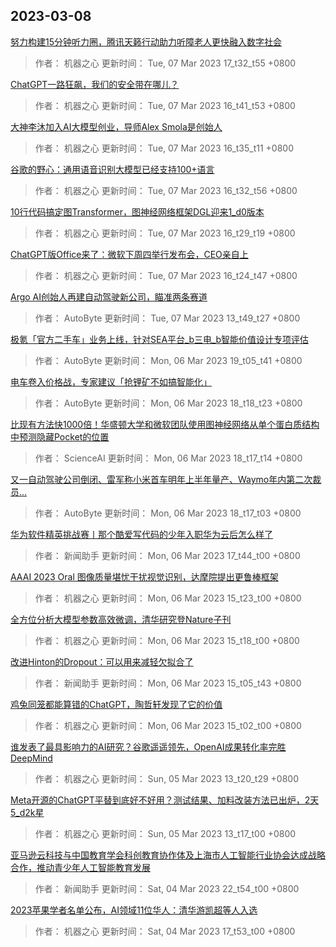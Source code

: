 
## 2023-03-08

 [努力构建15分钟听力圈，腾讯天籁行动助力听障老人更快融入数字社会](https://www.jiqizhixin.com/articles/2023-03-07-7)

> 作者： 机器之心  更新时间： Tue, 07 Mar 2023 17_t32_t55 +0800

 [ChatGPT一路狂飙，我们的安全带在哪儿？](https://www.jiqizhixin.com/articles/2023-03-07-6)

> 作者： 机器之心  更新时间： Tue, 07 Mar 2023 16_t41_t53 +0800

 [大神李沐加入AI大模型创业，导师Alex Smola是创始人](https://www.jiqizhixin.com/articles/2023-03-07-5)

> 作者： 机器之心  更新时间： Tue, 07 Mar 2023 16_t35_t11 +0800

 [谷歌的野心：通用语音识别大模型已经支持100+语言](https://www.jiqizhixin.com/articles/2023-03-07-4)

> 作者： 机器之心  更新时间： Tue, 07 Mar 2023 16_t32_t56 +0800

 [10行代码搞定图Transformer，图神经网络框架DGL迎来1_d0版本](https://www.jiqizhixin.com/articles/2023-03-07-3)

> 作者： 机器之心  更新时间： Tue, 07 Mar 2023 16_t29_t19 +0800

 [ChatGPT版Office来了：微软下周四举行发布会，CEO亲自上](https://www.jiqizhixin.com/articles/2023-03-07-2)

> 作者： 机器之心  更新时间： Tue, 07 Mar 2023 16_t24_t47 +0800

 [Argo AI创始人再建自动驾驶新公司，瞄准两条赛道](https://www.jiqizhixin.com/articles/2023-03-07)

> 作者： AutoByte  更新时间： Tue, 07 Mar 2023 13_t49_t27 +0800

 [极氪「官方二手车」业务上线，针对SEA平台_b三电_b智能价值设计专项评估](https://www.jiqizhixin.com/articles/2023-03-06-11)

> 作者： AutoByte  更新时间： Mon, 06 Mar 2023 19_t05_t41 +0800

 [电车卷入价格战，专家建议「抢锂矿不如搞智能化」](https://www.jiqizhixin.com/articles/2023-03-06-10)

> 作者： AutoByte  更新时间： Mon, 06 Mar 2023 18_t18_t23 +0800

 [比现有方法快1000倍！华盛顿大学和微软团队使用图神经网络从单个蛋白质结构中预测隐藏Pocket的位置](https://www.jiqizhixin.com/articles/2023-03-06-9)

> 作者： ScienceAI  更新时间： Mon, 06 Mar 2023 18_t17_t14 +0800

 [又一自动驾驶公司倒闭、雷军称小米首车明年上半年量产、Waymo年内第二次裁员…](https://www.jiqizhixin.com/articles/2023-03-06-8)

> 作者： AutoByte  更新时间： Mon, 06 Mar 2023 18_t17_t03 +0800

 [华为软件精英挑战赛丨那个酷爱写代码的少年入职华为云后怎么样了](https://www.jiqizhixin.com/articles/2023-03-06-7)

> 作者： 新闻助手  更新时间： Mon, 06 Mar 2023 17_t44_t00 +0800

 [AAAI 2023 Oral   图像质量堪忧干扰视觉识别，达摩院提出更鲁棒框架](https://www.jiqizhixin.com/articles/2023-03-06-6)

> 作者： 机器之心  更新时间： Mon, 06 Mar 2023 15_t23_t00 +0800

 [全方位分析大模型参数高效微调，清华研究登Nature子刊](https://www.jiqizhixin.com/articles/2023-03-06-5)

> 作者： 机器之心  更新时间： Mon, 06 Mar 2023 15_t18_t00 +0800

 [改进Hinton的Dropout：可以用来减轻欠拟合了](https://www.jiqizhixin.com/articles/2023-03-06-4)

> 作者： 新闻助手  更新时间： Mon, 06 Mar 2023 15_t05_t43 +0800

 [鸡兔同笼都能算错的ChatGPT，陶哲轩发现了它的价值](https://www.jiqizhixin.com/articles/2023-03-06-3)

> 作者： 机器之心  更新时间： Mon, 06 Mar 2023 15_t02_t00 +0800

 [谁发表了最具影响力的AI研究？谷歌遥遥领先，OpenAI成果转化率完胜DeepMind](https://www.jiqizhixin.com/articles/2023-03-05-2)

> 作者： 机器之心  更新时间： Sun, 05 Mar 2023 13_t20_t29 +0800

 [Meta开源的ChatGPT平替到底好不好用？测试结果、加料改装方法已出炉，2天5_d2k星](https://www.jiqizhixin.com/articles/2023-03-05)

> 作者： 机器之心  更新时间： Sun, 05 Mar 2023 13_t17_t00 +0800

 [亚马逊云科技与中国教育学会科创教育协作体及上海市人工智能行业协会达成战略合作，推动青少年人工智能教育发展](https://www.jiqizhixin.com/articles/2023-03-04-13)

> 作者： 新闻助手  更新时间： Sat, 04 Mar 2023 22_t54_t00 +0800

 [2023苹果学者名单公布，AI领域11位华人：清华游凯超等人入选](https://www.jiqizhixin.com/articles/2023-03-06-2)

> 作者： 机器之心  更新时间： Sat, 04 Mar 2023 17_t53_t00 +0800
